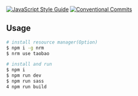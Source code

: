 [![JavaScript Style Guide](https://img.shields.io/badge/code_style-standard-brightgreen.svg)](https://standardjs.com) [![Conventional Commits](https://img.shields.io/badge/Conventional%20Commits-1.0.0-yellow.svg)](https://conventionalcommits.org)

## Usage
```bash
# install resource manager(Option)
$ npm i -g nrm
$ nrm use taobao

# install and run
$ npm i
$ npm run dev
$ npm run sass
4 npm run build
```
